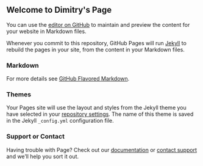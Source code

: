 ## Welcome to Dimitry's Page

You can use the [editor on GitHub](https://github.com/dkrilov/TestRepoPublic/edit/master/README.md) to maintain and preview the content for your website in Markdown files.

Whenever you commit to this repository, GitHub Pages will run [Jekyll](https://jekyllrb.com/) to rebuild the pages in your site, from the content in your Markdown files.

### Markdown

For more details see [GitHub Flavored Markdown](https://guides.github.com/features/mastering-markdown/).

### Themes

Your Pages site will use the layout and styles from the Jekyll theme you have selected in your [repository settings](https://github.com/dkrilov/TestRepoPublic/settings). The name of this theme is saved in the Jekyll `_config.yml` configuration file.

### Support or Contact

Having trouble with Page? Check out our [documentation](https://help.github.com/categories/github-pages-basics/) or [contact support](https://github.com/contact) and we’ll help you sort it out.

